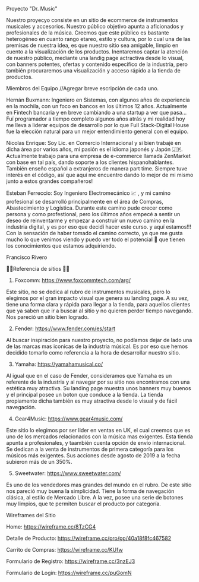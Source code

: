 Proyecto "Dr. Music"

Nuestro proyecyo consiste en un sitio de ecommerce de instrumentos musicales y accesorios. Nuestro público objetivo apunta a aficionados y profesionales de la música. Creemos que este público es bastante heterogéneo en cuanto rango etareo, estilo y cultura, por lo cual una de las premisas de nuestra idea, es que nuestro sitio sea amigable, limpio en cuento a la visualización de los productos. 
Inentaremos captar la atención de nuestro público, mediante una landig page actractiva desde  lo visual, con banners potentes, ofertas y contenido específico de la industria, pero también procuraremos una visualización y acceso rápido a la tienda de productos.

Miembros del Equipo //Agregar breve escripción de cada uno.

Hernán Buxmann: Ingeniero en Sistemas, con algunos años de experiencia en la mochila, con un foco en bancos en los últimos 12 años. Actualmente en Fintech bancaria y en breve cambiando a una startup a ver que pasa... Fuí programador a tiempo completo algunos años atrás y mi realidad hoy me lleva a liderar equipos de desarrollo por lo que Full Stack-Digital House fue la elección natural para un mejor entendimiento general con el equipo. 

Nicolas Enrique: Soy Lic. en Comercio Internacional y si bien trabajé en dicha área por varios años, mi pasión es el idioma japonés y Japón 🇯🇵. Actualmente trabajo para una empresa de e-commerce llamada ZenMarket con base en tal país, dando soporte a los clientes hispanohablantes. También enseño español a extranjeros de manera part time. Siempre tuve interés en el código, así que aquí me encuentro dando lo mejor de mi mismo junto a estos grandes compañeros!

Esteban Ferreccio: Soy Ingeniero Electromecánico 📈 , y mi camino profesional se desarrolló principalmente en el área de Compras, Abastecimiento y Logística. Durante este camino pude crecer como persona y como profestional, pero los últimos años empecé a sentir un deseo de reinventarme y empezar a construir un nuevo camino en la industria digital, y es por eso que decidí hacer este curso. y aquí estamos!!! Con la sensación de haber tomado el camino correcto, ya que me gusta mucho lo que venimos viendo y puedo ver todo el potencial 🚀 que tienen los conocimientos que estamos adquiriendo.

Francisco Rivero


🎸🎻Referencia de sitios 🎹🎺

1) Foxcomm: https://www.foxcommtech.com/arg/

Este sitio, no se dedica al rubro de instrumentos musicales, pero lo elegimos por el gran impacto visual que genera su landing page. A su vez, tiene una forma clara y rápida para llegar a la tienda, para aquellos clientes que ya saben que ir a buscar al sitio y no quieren perder tiempo navegando. Nos pareció un sitio bien logrado.

2) Fender: https://www.fender.com/es/start 

Al buscar inspiración para nuestro proyecto, no podíamos dejar de lado una de las marcas mas iconicas de la industria músical. Es por eso que hemos decidido tomarlo como referencia a la hora de desarrollar nuestro sitio.

3) Yamaha: https://yamahamusical.co/ 

Al igual que en el caso de Fender, consideramos que Yamaha es un referente de la industria y al navegar por su sitio nos encontramos con una estética muy atractiva. Su landing page muestra unos banners muy buenos y el principal posee un boton que conduce a la tienda. La tienda propiamente dicha también es muy atractiva desde lo visual y de fácil navegación.

4) Gear4Music: https://www.gear4music.com/

Este sitio lo elegimos por ser lider en ventas en UK, el cual creemos que es uno de los mercados relacionados con la música mas exigentes. Esta tienda apunta a profesionales, y taambién cuenta opción de envío internacional. Se dedican a la venta de instrumentos de primera categoría para los músicos más exigentes.
Sus acciones desde agosto de 2019 a la fecha subieron más de un 350%. 

5) Sweetwater: https://www.sweetwater.com/

Es uno de los vendedores mas grandes del mundo en el rubro. De este sitio nos pareció muy buena la simplicidad. Tiene la forma de navegación clásica, al estilo de Mercado Libre.
A la vez, posee una serie de botones muy limpios, que te permiten buscar el producto por categoría.

Wireframes del Sitio

Home: https://wireframe.cc/8TzCG4

Detalle de Producto: https://wireframe.cc/pro/pp/40a18f8fc467582

Carrito de Compras: https://wireframe.cc/KUfw

Formulario de Registro: https://wireframe.cc/3nzEJ3 

Formulario de Login: https://wireframe.cc/puGomN

